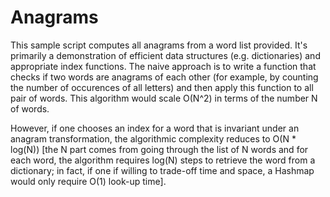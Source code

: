 # Anagrams

This sample script computes all anagrams from a word list provided. It's primarily a demonstration of efficient data structures (e.g. dictionaries) and appropriate index functions. The naive approach is to write a function that checks if two words are anagrams of each other (for example, by counting the number of occurences of all letters) and then apply this function to all pair of words. This algorithm would scale O(N^2) in terms of the number N of words.

However, if one chooses an index for a word that is invariant under an anagram transformation, the algorithmic complexity reduces to O(N * log(N)) [the N part comes from going through the list of N words and for each word, the algorithm requires log(N) steps to retrieve the word from a dictionary; in fact, if one if willing to trade-off time and space, a Hashmap would only require O(1) look-up time].

